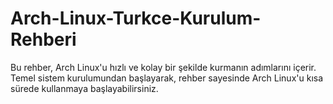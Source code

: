 # Arch-Linux-Turkce-Kurulum-Rehberi
Bu rehber, Arch Linux'u hızlı ve kolay bir şekilde kurmanın adımlarını içerir. Temel sistem kurulumundan başlayarak, rehber sayesinde Arch Linux'u kısa sürede kullanmaya başlayabilirsiniz.
